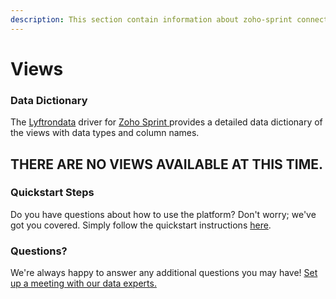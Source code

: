 ```yaml
---
description: This section contain information about zoho-sprint connector views information
---
```


# Views

### Data Dictionary

The [Lyftrondata](https://www.lyftrondata.com/) driver for [Zoho Sprint](https://www.lyftrondata.com/integration/business-analytics/zoho-sprint/)[ ](https://www.lyftrondata.com/integration/zoho-sprint/)provides a detailed data dictionary of the views with data types and column names.

## THERE ARE NO VIEWS AVAILABLE AT THIS TIME.

### Quickstart Steps

Do you have questions about how to use the platform? Don't worry; we've got you covered. Simply follow the quickstart instructions [here](../).

### Questions? <a href="#questions" id="questions"></a>

We're always happy to answer any additional questions you may have! [Set up a meeting with our data experts.](https://www.lyftrondata.com/book-a-meeting/)
